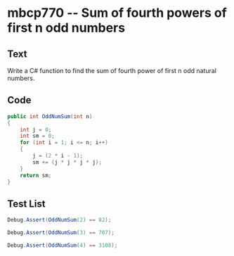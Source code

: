 # mbcp770 -- Sum of fourth powers of first n odd numbers

## Text

Write a C# function to find the sum of fourth power of first n odd natural numbers.

## Code

```csharp
public int OddNumSum(int n) 
{ 
    int j = 0; 
    int sm = 0; 
    for (int i = 1; i <= n; i++) 
    { 
        j = (2 * i - 1); 
        sm += (j * j * j * j); 
    } 
    return sm; 
}
```

## Test List

```csharp
Debug.Assert(OddNumSum(2) == 82);
```

```csharp
Debug.Assert(OddNumSum(3) == 707);
```

```csharp
Debug.Assert(OddNumSum(4) == 3108);
```
